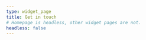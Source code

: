 ```yaml
---
type: widget_page
title: Get in touch
# Homepage is headless, other widget pages are not.
headless: false
---
```


